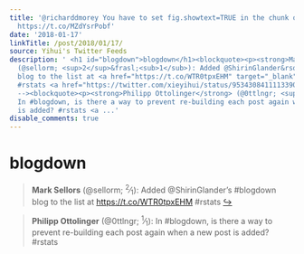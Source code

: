 ```yaml
---
title: '@richarddmorey You have to set fig.showtext=TRUE in the chunk options, see:
  https://t.co/MZdYsrPobf'
date: '2018-01-17'
linkTitle: /post/2018/01/17/
source: Yihui's Twitter Feeds
description: ' <h1 id="blogdown">blogdown</h1><blockquote><p><strong>Mark Sellors</strong>
  (@sellorm; <sup>2</sup>&frasl;<sub>1</sub>): Added @ShirinGlander&rsquo;s #blogdown
  blog to the list at <a href="https://t.co/WTR0tpxEHM" target="_blank">https://t.co/WTR0tpxEHM</a>
  #rstats <a href="https://twitter.com/xieyihui/status/953430841111339008" target="_blank">&#8618;</a></p></blockquote><!--
  --><blockquote><p><strong>Philipp Ottolinger</strong> (@0ttlngr; <sup>1</sup>&frasl;<sub>1</sub>):
  In #blogdown, is there a way to prevent re-building each post again when a new post
  is added? #rstats <a ...'
disable_comments: true
---
```

 <h1 id="blogdown">blogdown</h1><blockquote><p><strong>Mark Sellors</strong> (@sellorm; <sup>2</sup>&frasl;<sub>1</sub>): Added @ShirinGlander&rsquo;s #blogdown blog to the list at <a href="https://t.co/WTR0tpxEHM" target="_blank">https://t.co/WTR0tpxEHM</a> #rstats <a href="https://twitter.com/xieyihui/status/953430841111339008" target="_blank">&#8618;</a></p></blockquote><!-- --><blockquote><p><strong>Philipp Ottolinger</strong> (@0ttlngr; <sup>1</sup>&frasl;<sub>1</sub>): In #blogdown, is there a way to prevent re-building each post again when a new post is added? #rstats <a ...